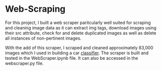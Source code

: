# Web-Scraping

For this project, I built a web scraper paritcularly well suited for scraping and cleaning image data as it can extract img tags, download images using their src attribute, check for and delete duplicated images as well as delete all instances of non-pertinent images.

With the add of this scraper, I scraped and cleaned approximately 83,000 images which I used in building a car [classifier](github.com/Oreolorun/Image-Recognition). The scraper is built and tested in the WebScraper.ipynb file. It can also be accessed in the webscraper.py file. 
